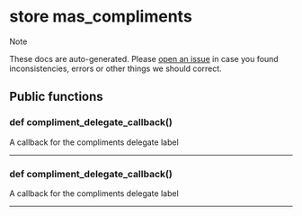 # store mas_compliments

> [!NOTE]
> These docs are auto-generated. Please [open an issue](https://github.com/Friends-of-Monika/mas-docs/issues/new)
> in case you found inconsistencies, errors or other things we should correct.

## Public functions

### def compliment_delegate_callback()

A callback for the compliments delegate label

---

### def compliment_delegate_callback()

A callback for the compliments delegate label

---

